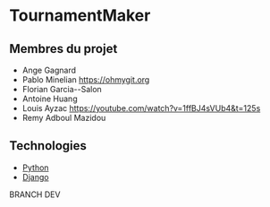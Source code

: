 # TournamentMaker

## Membres du projet 

- Ange Gagnard
- Pablo Minelian https://ohmygit.org
- Florian Garcia--Salon
- Antoine Huang
- Louis Ayzac https://youtube.com/watch?v=1ffBJ4sVUb4&t=125s
- Remy Adboul Mazidou

## Technologies 

- [Python](https://docs.python.org)
- [Django](http://django.org)

BRANCH DEV 
